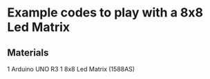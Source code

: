 # Example codes to play with a 8x8 Led Matrix

## Materials

1 Arduino UNO R3
1 8x8 Led Matrix (1588AS)
